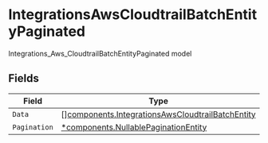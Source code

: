# IntegrationsAwsCloudtrailBatchEntityPaginated

Integrations_Aws_CloudtrailBatchEntityPaginated model


## Fields

| Field                                                                                                                | Type                                                                                                                 | Required                                                                                                             | Description                                                                                                          |
| -------------------------------------------------------------------------------------------------------------------- | -------------------------------------------------------------------------------------------------------------------- | -------------------------------------------------------------------------------------------------------------------- | -------------------------------------------------------------------------------------------------------------------- |
| `Data`                                                                                                               | [][components.IntegrationsAwsCloudtrailBatchEntity](../../models/components/integrationsawscloudtrailbatchentity.md) | :heavy_minus_sign:                                                                                                   | N/A                                                                                                                  |
| `Pagination`                                                                                                         | [*components.NullablePaginationEntity](../../models/components/nullablepaginationentity.md)                          | :heavy_minus_sign:                                                                                                   | N/A                                                                                                                  |